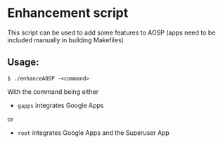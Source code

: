 Enhancement script
==================

This script can be used to add some features to AOSP (apps need to be included manually in building Makefiles)

Usage: 
------

    $ ./enhanceAOSP -<command>


With the command being either
* ```gapps```  integrates Google Apps

or

* ```root```   integrates Google Apps and the Superuser App
